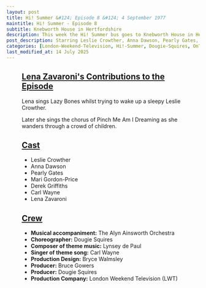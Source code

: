 ```yaml
---
layout: post
title: Hi! Summer &#124; Episode 8 &#124; 4 September 1977
maintitle: Hi! Summer - Episode 8
subtitle: Knebworth House in Hertfordshire
description: This week the Hi! Summer bus goes to Knebworth House in Hertfordshire with Leslie Crowther, Anna Dawson, Pearly Gates, Mari Gordon-Price, Derek Griffiths, Derek Griffiths, Lena Zavaroni.
post_description: Starring Leslie Crowther, Anna Dawson, Pearly Gates, Mari Gordon-Price, Derek Griffiths, Derek Griffiths, Lena Zavaroni.
categories: [London-Weekend-Television, Hi!-Summer, Dougie-Squires, OnThisDay4September]
last_modified_at: 14 July 2025
---
```


<figure class="fig3">
<div class="CardLayout">
<div class="CardItem">
<h2 id="infobox1" class="infobox"><a href="#infobox1">Lena Zavaroni's Contributions to the Episode</a></h2>
<div class="CardItem split">
<p>Lena sings Lazy Bones whilst trying to wake up a sleepy Leslie Crowther.</p>
<p>Later she sings the chorus of Pinch Me Am I Dreaming as she wanders through a crowd of children.</p>
</div></div></div>
</figure>

<figure class="fig3">
<div class="CardLayout">
<div class="CardItem">
<h2 id="infobox2" class="infobox"><a href="#infobox2">Cast</a></h2>
<div class="CardItem split">
<ul>
<li>Leslie Crowther</li>
<li>Anna Dawson</li>
<li>Pearly Gates</li>
<li>Mari Gordon-Price</li>
<li>Derek Griffiths</li>
<li>Carl Wayne</li>
<li>Lena Zavaroni</li>
</ul>
</div></div></div>
</figure>

<figure class="fig3">
<div class="CardLayout">
<div class="CardItem">
<h2 id="infobox3" class="infobox"><a href="#infobox3">Crew</a></h2>
<div class="CardItem split">
<ul>
<li><strong>Musical accompaniment:</strong> The Alyn Ainsworth Orchestra</li>
<li><strong>Choreographer:</strong> Dougie Squires</li>
<li><strong>Composer of theme music:</strong> Lynsey de Paul</li>
<li><strong>Singer of theme song:</strong> Carl Wayne</li>
<li><strong>Production Design:</strong> Bryce Walmsley</li>
<li><strong>Producer:</strong> Bruce Gowers</li>
<li><strong>Producer:</strong> Dougie Squires</li>
<li><strong>Production Company:</strong> London Weekend Television (LWT)</li>
</ul>
</div></div></div>
</figure>
